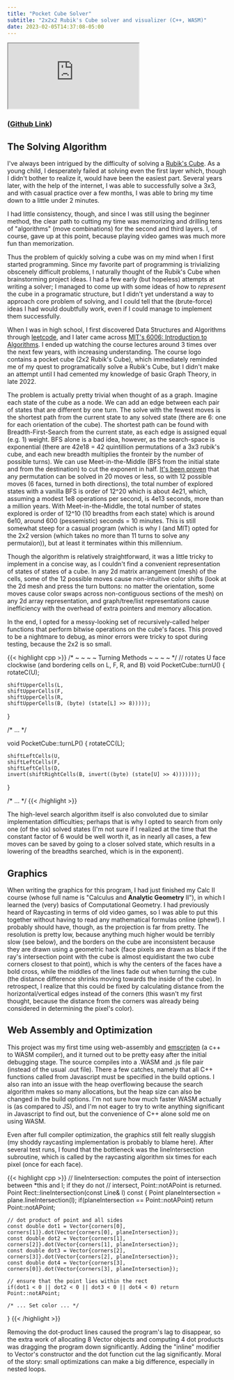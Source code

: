 ```yaml
---
title: "Pocket Cube Solver"
subtitle: "2x2x2 Rubik's Cube solver and visualizer (C++, WASM)"
date: 2023-02-05T14:37:08-05:00
---
```


<iframe src="https://lucasscharenbroch.github.io/PocketCubeSolver/"></iframe>

### ([Github Link](https://github.com/lucasscharenbroch/PocketCubeSolver))

## The Solving Algorithm

I've always been intrigued by the difficulty of solving a [Rubik's Cube](https://en.wikipedia.org/wiki/Rubik's_Cube). As a young child, I desperately failed at solving even the first layer which, though I didn't bother to realize it, would have been the easiest part. Several years later, with the help of the internet, I was able to successfully solve a 3x3, and with casual practice over a few months, I was able to bring my time down to a little under 2 minutes.

I had little consistency, though, and since I was still using the beginner method, the clear path to cutting my time was memorizing and drilling tens of "algorithms" (move combinations) for the second and third layers. I, of course, gave up at this point, because playing video games was much more fun than memorization.

Thus the problem of quickly solving a cube was on my mind when I first started programming. Since my favorite part of programming is trivializing obscenely difficult problems, I naturally thought of the Rubik's Cube when brainstorming project ideas. I had a few early (but hopeless) attempts at writing a solver; I managed to come up with some ideas of how to *represent* the cube in a programatic structure, but I didn't yet understand a way to approach core problem of solving, and I could tell that the (brute-force) ideas I had would doubtfully work, even if I could manage to implement them successfully.

When I was in high school, I first discovered Data Structures and Algorithms through [leetcode](https://github.com/lucasscharenbroch/LeetcodeSolutions), and I later came across [MIT's 6006: Introduction to Algorithms](https://ocw.mit.edu/courses/6-006-introduction-to-algorithms-fall-2011/). I ended up watching the course lectures around 3 times over the next few years, with increasing understanding. The course logo contains a pocket cube (2x2 Rubik's Cube), which immediately reminded me of my quest to programatically solve a Rubik's Cube, but I didn't make an attempt until I had cemented my knowledge of basic Graph Theory, in late 2022.

The problem is actually pretty trivial when thought of as a graph. Imagine each state of the cube as a node. We can add an edge between each pair of states that are different by one turn. The solve with the fewest moves is the shortest path from the current state to any solved state (there are 6: one for each orientation of the cube). The shortest path can be found with Breadth-First-Search from the current state, as each edge is assigned equal (e.g. 1) weight. BFS alone is a bad idea, however, as the search-space is exponential (there are 42e18 = 42 quintillion permutations of a 3x3 rubik's cube, and each new breadth multiplies the fronteir by the number of possible turns). We can use Meet-in-the-Middle (BFS from the initial state and from the destination) to cut the exponent in half. [It's been proven](https://www.cube20.org/) that any permutation can be solved in 20 moves or less, so with 12 possible moves (6 faces, turned in both directions), the total number of explored states with a vanilla BFS is order of 12^20 which is about 4e21, which, assuming a modest 1e8 operations per second, is 4e13 seconds, more than a million years. With Meet-in-the-Middle, the total number of states explored is order of 12^10 (10 breadths from each state) which is around 6e10, around 600 (pessemistic) seconds = 10 minutes. This is still somewhat steep for a casual program (which is why I (and MIT) opted for the 2x2 version (which takes no more than 11 turns to solve any permutaion)), but at least it terminates within this millennium.

Though the algorithm is relatively straightforward, it was a little tricky to implement in a concise way, as I couldn't find a convenient representation of states of states of a cube. In any 2d matrix arrangement (mesh) of the cells,
some of the 12 possible moves cause non-intuitive color shifts (look at the 2d mesh and press the turn buttons: no matter the orientation, some moves cause color swaps across non-contiguous sections of the mesh) on any 2d array representation, and graph/tree/list representations cause inefficiency with the overhead of extra pointers and memory allocation.

In the end, I opted for a messy-looking set of recursively-called helper functions that perform bitwise operations on the cube's faces. This proved to be a nightmare to debug, as minor errors were tricky to spot during testing, because the 2x2 is so small.

{{< highlight cpp >}}
/* ~ ~ ~ ~ Turning Methods ~ ~ ~ ~ */
// rotates U face clockwise (and bordering cells on L, F, R, and B)
void PocketCube::turnU() {
    rotateC(U);

    shiftUpperCells(L,
    shiftUpperCells(F,
    shiftUpperCells(R,
    shiftUpperCells(B, (byte) (state[L] >> 8)))));
}

/* ... */

void PocketCube::turnLP() {
    rotateCC(L);

    shiftLeftCells(U,
    shiftLeftCells(F,
    shiftLeftCells(D,
    invert(shiftRightCells(B, invert((byte) (state[U] >> 4)))))));
}

/* ... */
{{< /highlight >}}

The high-level search algorithm itself is also convoluted due to similar implementation difficulties; perhaps that is why I opted to search from only one (of the six) solved states (I'm not sure if I realized at the time that the constant factor of 6 would be well worth it, as in nearly all cases, a few moves can be saved by going to a closer solved state, which results in a lowering of the breadths searched, which is in the exponent).

## Graphics

When writing the graphics for this program, I had just finished my Calc II course (whose full name is "Calculus and **Analytic Geometry** II"), in which I learned the (very) basics of Computational Geometry. I had previously heard of Raycasting in terms of old video games, so I was able to put this together without having to read any mathematical formulas online (phew!). I probably should have, though, as the projection is far from pretty. The resolution is pretty low, because anything much higher would be terribly slow (see below), and the borders on the cube are inconsistent because they are drawn using a geometric hack (face pixels are drawn as black if the ray's intersection point with the cube is almost equidistant the two cube corners closest to that point), which is why the centers of the faces have a bold cross, while the middles of the lines fade out when turning the cube (the distance difference shrinks moving towards the inside of the cube). In retrospect, I realize that this could be fixed by calculating distance from the horizontal/vertical edges instead of the corners (this wasn't my first thought, because the distance from the corners was already being considered in determining the pixel's color).

## Web Assembly and Optimization

This project was my first time using web-assembly and [emscripten](https://emscripten.org/) (a c++ to WASM compiler), and it turned out to be pretty easy after the initial debugging stage. The source compiles into a .WASM and .js file pair (instead of the usual .out file). There a few catches, namely that all C++ functions called from Javascript must be specified in the build options. I also ran into an issue with the heap overflowing because the search algorithm makes so many allocations, but the heap size can also be changed in the build options. I'm not sure how much faster WASM actually is (as compared to JS), and I'm not eager to try to write anything significant in Javascript to find out, but the convenience of C++ alone sold me on using WASM.

Even after full compiler optimization, the graphics still felt really sluggish (my shoddy raycasting implementation is probably to blame here). After several test runs, I found that the bottleneck was the lineIntersection subroutine, which is called by the raycasting algorithm six times for each pixel (once for each face).

{{< highlight cpp >}}
// lineIntersection: computes the point of intersection between *this and l; if they do not
// intersect, Point::notAPoint is returned.
Point Rect::lineIntersection(const Line& l) const {
    Point planeIntersection = plane.lineIntersection(l);
    if(planeIntersection == Point::notAPoint) return Point::notAPoint;

    // dot product of point and all sides
    const double dot1 = Vector{corners[0], corners[1]}.dot(Vector{corners[0], planeIntersection});
    const double dot2 = Vector{corners[1], corners[2]}.dot(Vector{corners[1], planeIntersection});
    const double dot3 = Vector{corners[2], corners[3]}.dot(Vector{corners[2], planeIntersection});
    const double dot4 = Vector{corners[3], corners[0]}.dot(Vector{corners[3], planeIntersection});

    // ensure that the point lies within the rect
    if(dot1 < 0 || dot2 < 0 || dot3 < 0 || dot4 < 0) return Point::notAPoint;

    /* ... Set color ... */
}
{{< /highlight >}}

Removing the dot-product lines caused the program's lag to disappear, so the extra work of allocating 8 Vector objects and computing 4 dot products was dragging the program down significantly. Adding the "inline" modifier to Vector's constructor and the dot function cut the lag significantly. Moral of the story: small optimizations can make a big difference, especially in nested loops.
